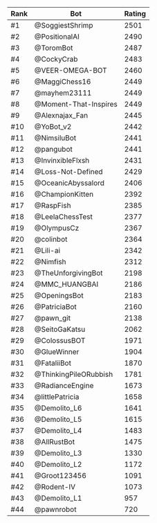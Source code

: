 Rank|Bot|Rating
---|---|---
#1|@SoggiestShrimp|2501
#2|@PositionalAI|2490
#3|@ToromBot|2487
#4|@CockyCrab|2483
#5|@VEER-OMEGA-BOT|2460
#6|@MaggiChess16|2449
#7|@mayhem23111|2449
#8|@Moment-That-Inspires|2449
#9|@Alexnajax_Fan|2445
#10|@YoBot_v2|2442
#11|@NimsiluBot|2441
#12|@pangubot|2441
#13|@InvinxibleFlxsh|2431
#14|@Loss-Not-Defined|2429
#15|@OceanicAbyssalord|2406
#16|@ChampionKitten|2392
#17|@RaspFish|2385
#18|@LeelaChessTest|2377
#19|@OlympusCz|2367
#20|@colinbot|2364
#21|@Lili-ai|2342
#22|@Nimfish|2312
#23|@TheUnforgivingBot|2198
#24|@MMC_HUANGBAI|2186
#25|@OpeningsBot|2183
#26|@PatriciaBot|2160
#27|@pawn_git|2138
#28|@SeitoGaKatsu|2062
#29|@ColossusBOT|1971
#30|@GlueWinner|1904
#31|@FataliiBot|1870
#32|@ThinkingPileORubbish|1781
#33|@RadianceEngine|1673
#34|@littlePatricia|1658
#35|@Demolito_L6|1641
#36|@Demolito_L5|1615
#37|@Demolito_L4|1483
#38|@AllRustBot|1475
#39|@Demolito_L3|1330
#40|@Demolito_L2|1172
#41|@Groot123456|1091
#42|@Rodent-IV|1073
#43|@Demolito_L1|957
#44|@pawnrobot|720
